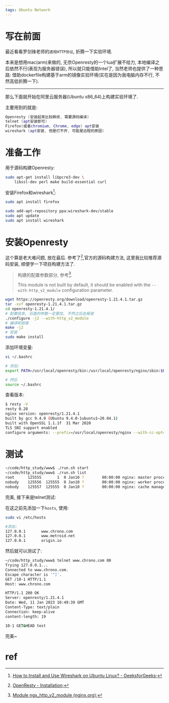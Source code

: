 ```yaml
---
tags: Ubuntu Network
---
```


# 写在前面

最近看看罗剑锋老师的`透视HTTP协议`, 折腾一下实验环境.

本来是想用mac(arm)来做的, 无奈Openresty的一个lua扩展不给力, 本地编译之后依然不行(表现为服务器错误), 所以就只能借助Intel了, 当然老师也提供了一种思路: 借助dockerfile构建基于arm的镜像实验环境(实在是因为我电脑内存不行, 不然高低折腾一下). 

---

那么下面就开始在阿里云服务器(Ubuntu x86_64)上构建实验环境了.

主要用到的就是:

```lua
Openresty (安装起来比较麻烦, 需要源码编译)
telnet (apt安装即可)
Firefox(或者chromium, Chrome, edge) apt安装
wireshark (apt安装, 但是打不开, 可能是远程的原因)
```



# 准备工作

用于源码构建Openresty:

```bash
sudo apt-get install libpcre3-dev \
    libssl-dev perl make build-essential curl
```

安装Firefox和wireshark[^2]:

```bash
sudo apt install firefox

sudo add-apt-repository ppa:wireshark-dev/stable
sudo apt update
sudo apt install wireshark
```





# 安装Openresty

这个算是老大难问题, 放在最后. 参考了[^1],官方的源码构建方法, 这里我比较推荐源码安装, 顺便学一下项目构建方法了.

>   构建的配置参数部分, 参考[^3].
>
>   This module is not built by default, it should be enabled with the `--with-http_v2_module` configuration parameter.

```bash
wget https://openresty.org/download/openresty-1.21.4.1.tar.gz
tar -xvf openresty-1.21.4.1.tar.gz
cd openresty-1.21.4.1/
# 配置信息, 后面的参数一定要加, 不然之后会报错
./configure -j2 --with-http_v2_module
# 编译和链接
make -j2
# 安装
sudo make install
```

添加环境变量:

```bash
vi ~/.bashrc

# 添加:
export PATH=/usr/local/openresty/bin:/usr/local/openresty/nginx/sbin:$PATH

# 然后
source ~/.bashrc
```

查看版本:

```bash
$ resty -V
resty 0.28
nginx version: openresty/1.21.4.1
built by gcc 9.4.0 (Ubuntu 9.4.0-1ubuntu1~20.04.1)
built with OpenSSL 1.1.1f  31 Mar 2020
TLS SNI support enabled
configure arguments: --prefix=/usr/local/openresty/nginx --with-cc-opt=-O2 --add-module=../ngx_devel_kit-0.3.1 --add-module=../echo-nginx-module-0.62 --add-module=../xss-nginx-module-0.06 --add-module=../ngx_coolkit-0.2 --add-module=../set-misc-nginx-module-0.33 --add-module=../form-input-nginx-module-0.12 --add-module=../encrypted-session-nginx-module-0.09 --add-module=../srcache-nginx-module-0.32 --add-module=../ngx_lua-0.10.21 --add-module=../ngx_lua_upstream-0.07 --add-module=../headers-more-nginx-module-0.33 --add-module=../array-var-nginx-module-0.05 --add-module=../memc-nginx-module-0.19 --add-module=../redis2-nginx-module-0.15 --add-module=../redis-nginx-module-0.3.9 --add-module=../rds-json-nginx-module-0.15 --add-module=../rds-csv-nginx-module-0.09 --add-module=../ngx_stream_lua-0.0.11 --with-ld-opt=-Wl,-rpath,/usr/local/openresty/luajit/lib --with-http_v2_module --with-stream --with-stream_ssl_module --with-stream_ssl_preread_module --with-http_ssl_module
```



# 测试

```bash
~/code/http_study/www$ ./run.sh start
~/code/http_study/www$ ./run.sh list
root      125555       1  0 Jan10 ?        00:00:00 nginx: master process /usr/local/openresty/bin/openresty -c conf/nginx.conf -p /home/zorch/code/http_study/www
nobody    125556  125555  0 Jan10 ?        00:00:00 nginx: worker process
nobody    125557  125555  0 Jan10 ?        00:00:00 nginx: cache manager process
```

完美, 接下来是telnet测试:

在这之前先添加一下`hosts`, 使用:

```bash
sudo vi /etc/hosts

#添加:
127.0.0.1       www.chrono.com
127.0.0.1   	www.metroid.net
127.0.0.1   	origin.io
```

然后就可以测试了:

```bash
~/code/http_study/www$ telnet www.chrono.com 80
Trying 127.0.0.1...
Connected to www.chrono.com.
Escape character is '^]'.
GET /10-1 HTTP/1.1
Host: www.chrono.com

HTTP/1.1 200 OK
Server: openresty/1.21.4.1
Date: Wed, 11 Jan 2023 10:49:39 GMT
Content-Type: text/plain
Connection: keep-alive
content-length: 19

10-1 GET&HEAD test
```

完美~

# ref

[^1]:[OpenResty - Installation](https://openresty.org/en/installation.html#building-from-source);

[^2]:[How to Install and Use Wireshark on Ubuntu Linux? - GeeksforGeeks](https://www.geeksforgeeks.org/how-to-install-and-use-wireshark-on-ubuntu-linux/);

[^3]:[Module ngx_http_v2_module (nginx.org)](http://nginx.org/en/docs/http/ngx_http_v2_module.html);